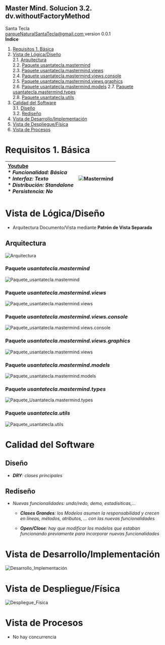 ## Master Mind. Solucion 3.2. dv.withoutFactoryMethod
Santa Tecla  
[parqueNaturalSantaTecla@gmail.com ](mailto:parqueNaturalSantaTecla@gmail.com )
version 0.0.1  
**Índice** 
1. [Requisitos 1. Básica](#requisitos-1-básica)  
2. [Vista de Lógica/Diseño](#vista-de-lógicadiseño)  
2.1. [Arquitectura](#arquitectura)  
2.2. [Paquete usantatecla.mastermind](#paquete-usantateclamastermind)  
2.3. [Paquete usantatecla.mastermind.views](#paquete-usantateclamastermindviews)  
2.4. [Paquete usantatecla.mastermind.views.console](#paquete-usantateclamastermindviewsconsole)  
2.5. [Paquete usantatecla.mastermind.views.graphics](#paquete-usantateclamastermindviewsgraphics)  
2.6. [Paquete usantatecla.mastermind.models](#paquete-usantateclamastermindmodels)
2.7. [Paquete usantatecla.mastermind.types](#paquete-usantateclamastermindtypes)   
2.8. [Paquete usantatecla.utils](#paquete-usantateclautils)  
3. [Calidad del Software](#calidad-del-software)  
3.1. [Diseño](#diseño)  
3.2. [Rediseño](#rediseño)  
4. [Vista de Desarrollo/Implementación](#vista-de-desarrolloimplementación)
5. [Vista de Despliegue/Física](#vista-de-desplieguefísica)
6. [Vista de Procesos](#vista-de-procesos)

# Requisitos 1. Básica

| [Youtube](https://www.youtube.com/watch?v=2-hTeg2M6GQ) <br/> * _Funcionalidad: **Básica**_ <br/> * _Interfaz: **Texto**_ <br/> * _Distribución: **Standalone**_ <br/> * _Persistencia: **No**_  | ![Mastermind](docs/images/mastermind.jpg) |  
| :------- | :------: |

# Vista de Lógica/Diseño
  - Arquitectura Documento/Vista mediante **Patrón de Vista Separada**

## Arquitectura

![Arquitectura](./docs/diagrams/out/arquitectura/arquitectura.svg)

### Paquete *usantatecla.mastermind*

![Paquete_usantatecla.mastermind](./docs/diagrams/out/paquetes/usantatecla.mastermind.svg)

### Paquete *usantatecla.mastermind.views*

![Paquete_usantatecla.mastermind.views](./docs/diagrams/out/paquetes/usantatecla.mastermind.views.svg)

### Paquete *usantatecla.mastermind.views.console*

![Paquete_usantatecla.mastermind.views.console](./docs/diagrams/out/paquetes/usantatecla.mastermind.views.console.svg)

### Paquete *usantatecla.mastermind.views.graphics*

![Paquete_usantatecla.mastermind.views](./docs/diagrams/out/paquetes/usantatecla.mastermind.views.graphics.svg)

### Paquete *usantatecla.mastermind.models*

![Paquete_usantatecla.mastermind.models](./docs/diagrams/out/paquetes/usantatecla.mastermind.models.svg)  

### Paquete *usantatecla.mastermind.types*

![Paquete_Usantatecla.mastermind.types](./docs/diagrams/out/paquetes/usantatecla.mastermind.types.svg)

### Paquete *usantatecla.utils*

![Paquete_usantatecla.utils](./docs/diagrams/out/paquetes/usantatecla.utils.svg)

# Calidad del Software

## Diseño

  - ***DRY**: clases principales*

## Rediseño

  - *Nuevas funcionalidades: undo/redo, demo, estadísiticas,…​*
    
      - ***Clases Grandes**: los Modelos asumen la responsabilidad y
        crecen en líneas, métodos, atributos, …​ con las nuevas
        funcionalidades*
    
      - ***Open/Close**: hay que modificar los modelos que estaban
        funcionando previamente para incorporar nuevas funcionalidades*

# Vista de Desarrollo/Implementación

![Desarrollo_Implementación](./docs/diagrams/out/vistas/desarrollo_implementacion.svg)

# Vista de Despliegue/Física

![Despliegue_Física](./docs/diagrams/out/vistas/despliegue_fisica.svg)

# Vista de Procesos
  - No hay concurrencia
